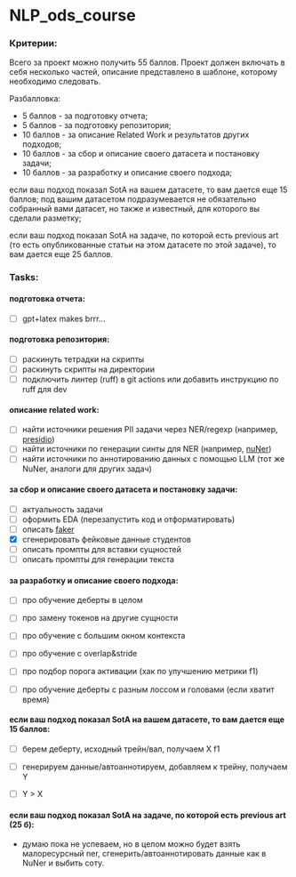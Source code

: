 # NLP_ods_course

### Критерии:
Всего за проект можно получить 55 баллов. Проект должен включать в себя несколько частей, описание представлено в шаблоне, которому необходимо следовать. 

Разбалловка:
- 5 баллов - за подготовку отчета;
- 5 баллов - за подготовку репозитория;
- 10 баллов - за описание Related Work и результатов других подходов;
- 10 баллов - за сбор и описание своего датасета и постановку задачи;
- 10 баллов - за разработку и описание своего подхода;

если ваш подход показал SotA на вашем датасете, то вам дается еще 15 баллов; под вашим датасетом подразумевается не обязательно собранный вами датасет, но также и известный, для которого вы сделали разметку;

если ваш подход показал SotA на задаче, по которой есть previous art (то есть опубликованные статьи на этом датасете по этой задаче), то вам дается еще 25 баллов.

### Tasks:
#### подготовка отчета:
- [ ] gpt+latex makes brrr...

#### подготовка репозитория:
- [ ] раскинуть тетрадки на скрипты
- [ ] раскинуть скрипты на директории
- [ ] подключить линтер (ruff) в git actions или добавить инструкцию по ruff для dev

#### описание related work:
- [ ] найти источники решения PII задачи через NER/regexp (например, [presidio](https://microsoft.github.io/presidio/))
- [ ] найти источники по генерации синты для NER (например, [nuNer](https://arxiv.org/abs/2402.15343))
- [ ] найти источники по аннотированию данных с помощью LLM (тот же NuNer, аналоги для других задач)

#### за сбор и описание своего датасета и постановку задачи:
- [ ] актуальность задачи
- [ ] оформить EDA (перезапустить код и отформатировать)
- [ ] описать [faker](https://faker.readthedocs.io/en/master/)
- [x] сгенерировать фейковые данные студентов
- [ ] описать промпты для вставки сущностей
- [ ] описать промпты для генерации текста

#### за разработку и описание своего подхода:
- [ ] про обучение деберты в целом
- [ ] про замену токенов на другие сущности
- [ ] про обучение с большим окном контекста
- [ ] про обучение с overlap&stride 
- [ ] про подбор порога активации (хак по улучшению метрики f1)
- [ ] про обучение деберты с разным лоссом и головами (если хватит время)


#### если ваш подход показал SotA на вашем датасете, то вам дается еще 15 баллов:
- [ ] берем деберту, исходный трейн/вал, получаем X f1
- [ ] генерируем данные/автоаннотируем, добавляем к трейну, получаем Y
- [ ] Y > X


#### если ваш подход показал SotA на задаче, по которой есть previous art (25 б):
- думаю пока не успеваем, но в целом можно будет взять малоресурсный ner, сгенерить/автоаннотировать данные как в NuNer и выбить соту.